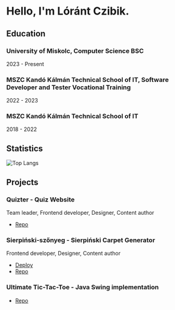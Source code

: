# Hello, I'm Lóránt Czibik.

## Education
### University of Miskolc, Computer Science BSC
2023 - Present

### MSZC Kandó Kálmán Technical School of IT, Software Developer and Tester Vocational Training
2022 - 2023

### MSZC Kandó Kálmán Technical School of IT
2018 - 2022

## Statistics

![Top Langs](https://github-readme-stats.vercel.app/api/top-langs/?username=Clorant&layout=compact&theme=dark)

## Projects

### Quizter - Quiz Website
Team leader, Frontend developer, Designer, Content author
- [Repo](https://github.com/CLorant/quizter)

### Sierpiński-szőnyeg - Sierpiński Carpet Generator
Frontend developer, Designer, Content author
- [Deploy](https://clorant.github.io/sierpinski)
- [Repo](https://github.com/CLorant/clorant.github.io/tree/main)

### Ultimate Tic-Tac-Toe - Java Swing implementation
- [Repo](https://github.com/GBCs999/Tic-Tac-Toe/tree/main/Java)
